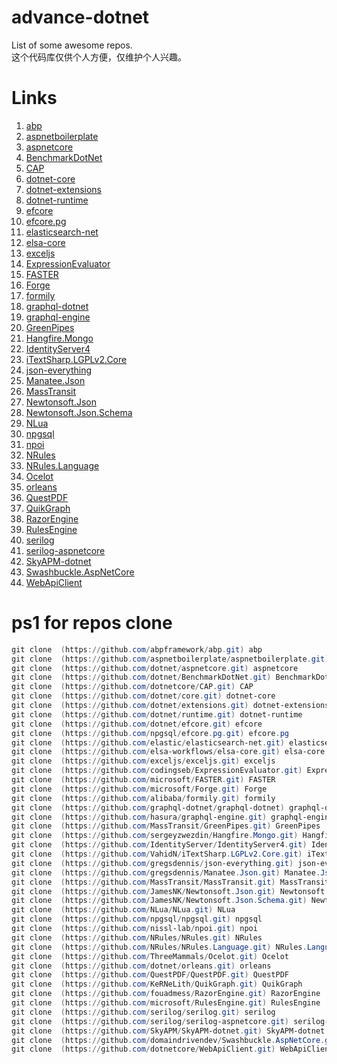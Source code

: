 # advance-dotnet
List of some awesome repos.   
这个代码库仅供个人方便，仅维护个人兴趣。

# Links

1. [abp](https://github.com/abpframework/abp.git)
1. [aspnetboilerplate](https://github.com/aspnetboilerplate/aspnetboilerplate.git)
1. [aspnetcore](https://github.com/dotnet/aspnetcore.git)
1. [BenchmarkDotNet](https://github.com/dotnet/BenchmarkDotNet.git)
1. [CAP](https://github.com/dotnetcore/CAP.git)
1. [dotnet-core](https://github.com/dotnet/core.git)
1. [dotnet-extensions](https://github.com/dotnet/extensions.git)
1. [dotnet-runtime](https://github.com/dotnet/runtime.git)
1. [efcore](https://github.com/dotnet/efcore.git)
1. [efcore.pg](https://github.com/npgsql/efcore.pg.git)
1. [elasticsearch-net](https://github.com/elastic/elasticsearch-net.git)
1. [elsa-core](https://github.com/elsa-workflows/elsa-core.git)
1. [exceljs](https://github.com/exceljs/exceljs.git)
1. [ExpressionEvaluator](https://github.com/codingseb/ExpressionEvaluator.git)
1. [FASTER](https://github.com/microsoft/FASTER.git)
1. [Forge](https://github.com/microsoft/Forge.git)
1. [formily](https://github.com/alibaba/formily.git)
1. [graphql-dotnet](https://github.com/graphql-dotnet/graphql-dotnet)
1. [graphql-engine](https://github.com/hasura/graphql-engine.git)
1. [GreenPipes](https://github.com/MassTransit/GreenPipes.git)
1. [Hangfire.Mongo](https://github.com/sergeyzwezdin/Hangfire.Mongo.git)
1. [IdentityServer4](https://github.com/IdentityServer/IdentityServer4.git)
1. [iTextSharp.LGPLv2.Core](https://github.com/VahidN/iTextSharp.LGPLv2.Core.git)
1. [json-everything](https://github.com/gregsdennis/json-everything.git)
1. [Manatee.Json](https://github.com/gregsdennis/Manatee.Json.git)
1. [MassTransit](https://github.com/MassTransit/MassTransit.git)
1. [Newtonsoft.Json](https://github.com/JamesNK/Newtonsoft.Json.git)
1. [Newtonsoft.Json.Schema](https://github.com/JamesNK/Newtonsoft.Json.Schema.git)
1. [NLua](https://github.com/NLua/NLua.git)
1. [npgsql](https://github.com/npgsql/npgsql.git)
1. [npoi](https://github.com/nissl-lab/npoi.git)
1. [NRules](https://github.com/NRules/NRules.git)
1. [NRules.Language](https://github.com/NRules/NRules.Language.git)
1. [Ocelot](https://github.com/ThreeMammals/Ocelot.git)
1. [orleans](https://github.com/dotnet/orleans.git)
1. [QuestPDF](https://github.com/QuestPDF/QuestPDF.git)
1. [QuikGraph](https://github.com/KeRNeLith/QuikGraph.git)
1. [RazorEngine](https://github.com/fouadmess/RazorEngine.git)
1. [RulesEngine](https://github.com/microsoft/RulesEngine.git)
1. [serilog](https://github.com/serilog/serilog.git)
1. [serilog-aspnetcore](https://github.com/serilog/serilog-aspnetcore.git)
1. [SkyAPM-dotnet](https://github.com/SkyAPM/SkyAPM-dotnet.git)
1. [Swashbuckle.AspNetCore](https://github.com/domaindrivendev/Swashbuckle.AspNetCore.git)
1. [WebApiClient](https://github.com/dotnetcore/WebApiClient.git)


# ps1 for repos clone 


``` powershell
git clone  (https://github.com/abpframework/abp.git) abp
git clone  (https://github.com/aspnetboilerplate/aspnetboilerplate.git) aspnetboilerplate
git clone  (https://github.com/dotnet/aspnetcore.git) aspnetcore
git clone  (https://github.com/dotnet/BenchmarkDotNet.git) BenchmarkDotNet
git clone  (https://github.com/dotnetcore/CAP.git) CAP
git clone  (https://github.com/dotnet/core.git) dotnet-core
git clone  (https://github.com/dotnet/extensions.git) dotnet-extensions
git clone  (https://github.com/dotnet/runtime.git) dotnet-runtime
git clone  (https://github.com/dotnet/efcore.git) efcore
git clone  (https://github.com/npgsql/efcore.pg.git) efcore.pg
git clone  (https://github.com/elastic/elasticsearch-net.git) elasticsearch-net
git clone  (https://github.com/elsa-workflows/elsa-core.git) elsa-core
git clone  (https://github.com/exceljs/exceljs.git) exceljs
git clone  (https://github.com/codingseb/ExpressionEvaluator.git) ExpressionEvaluator
git clone  (https://github.com/microsoft/FASTER.git) FASTER
git clone  (https://github.com/microsoft/Forge.git) Forge
git clone  (https://github.com/alibaba/formily.git) formily
git clone  (https://github.com/graphql-dotnet/graphql-dotnet) graphql-dotnet
git clone  (https://github.com/hasura/graphql-engine.git) graphql-engine
git clone  (https://github.com/MassTransit/GreenPipes.git) GreenPipes
git clone  (https://github.com/sergeyzwezdin/Hangfire.Mongo.git) Hangfire.Mongo
git clone  (https://github.com/IdentityServer/IdentityServer4.git) IdentityServer4
git clone  (https://github.com/VahidN/iTextSharp.LGPLv2.Core.git) iTextSharp.LGPLv2.Core
git clone  (https://github.com/gregsdennis/json-everything.git) json-everything
git clone  (https://github.com/gregsdennis/Manatee.Json.git) Manatee.Json
git clone  (https://github.com/MassTransit/MassTransit.git) MassTransit
git clone  (https://github.com/JamesNK/Newtonsoft.Json.git) Newtonsoft.Json
git clone  (https://github.com/JamesNK/Newtonsoft.Json.Schema.git) Newtonsoft.Json.Schema
git clone  (https://github.com/NLua/NLua.git) NLua
git clone  (https://github.com/npgsql/npgsql.git) npgsql
git clone  (https://github.com/nissl-lab/npoi.git) npoi
git clone  (https://github.com/NRules/NRules.git) NRules
git clone  (https://github.com/NRules/NRules.Language.git) NRules.Language
git clone  (https://github.com/ThreeMammals/Ocelot.git) Ocelot
git clone  (https://github.com/dotnet/orleans.git) orleans
git clone  (https://github.com/QuestPDF/QuestPDF.git) QuestPDF
git clone  (https://github.com/KeRNeLith/QuikGraph.git) QuikGraph
git clone  (https://github.com/fouadmess/RazorEngine.git) RazorEngine
git clone  (https://github.com/microsoft/RulesEngine.git) RulesEngine
git clone  (https://github.com/serilog/serilog.git) serilog
git clone  (https://github.com/serilog/serilog-aspnetcore.git) serilog-aspnetcore
git clone  (https://github.com/SkyAPM/SkyAPM-dotnet.git) SkyAPM-dotnet
git clone  (https://github.com/domaindrivendev/Swashbuckle.AspNetCore.git) Swashbuckle.AspNetCore
git clone  (https://github.com/dotnetcore/WebApiClient.git) WebApiClient

```